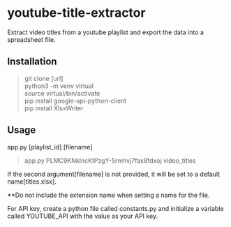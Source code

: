 # youtube-title-extractor

Extract video titles from a youtube playlist and export the data into a spreadsheet file.

## Installation

> git clone [url]\
> python3 -m venv virtual\
> source virtual/bin/activate\
> pip install google-api-python-client\
> pip install XlsxWriter

## Usage

app.py [playlist_id] [filename]
> app.py PLMC9KNkIncKtPzgY-5rmhvj7fax8fdxoj video_titles

If the second argument[filename] is not provided, it will be set to a default name[titles.xlsx].  

**Do not include the extension name when setting a name for the file.

For API key, create a python file called constants.py and initialize a variable called YOUTUBE_API with the value as your API key.
